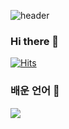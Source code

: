 ![header](https://capsule-render.vercel.app/api?type=wave&color=auto&height=300&section=header&text=Welcome%20TO-MY-GIT&fontSize=80)

### Hi there 👋

[![Hits](https://hits.seeyoufarm.com/api/count/incr/badge.svg?url=https%3A%2F%2Fgithub.com%2F1eewookon%2Fhit-counter)](https://hits.seeyoufarm.com)      
### 배운 언어 🌱   
<img src="https://img.shields.io/badge/JAVA-007396?style=for-the-badge&logo=java&logoColor=black">

<!--
**1eewookon/1eewookon** is a ✨ _special_ ✨ repository because its `README.md` (this file) appears on your GitHub profile.

Here are some ideas to get you started:

- 🔭 I’m currently working on ...
- 🌱 I’m currently learning ...
- 👯 I’m looking to collaborate on ...
- 🤔 I’m looking for help with ...
- 💬 Ask me about ...
- 📫 How to reach me: ...
- 😄 Pronouns: ...
- ⚡ Fun fact: ...
-->
